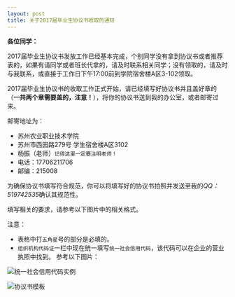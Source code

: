 ```yaml
---
layout: post
title: 关于2017届毕业生协议书收取的通知
---
```


**各位同学：**

2017届毕业生协议书发放工作已经基本完成，个别同学没有拿到协议书或者推荐表的，如果有请同学或者班长代拿的，请及时联系相关同学；没有领取的，请及时与我联系，或直接于工作日下午17:00前到学院宿舍楼A区3-102领取。

<!--more-->

2017届毕业生协议书的收取工作正式开始，请已经填写好协议书并且盖好章的（**一共两个章需要盖的，注意！**），将你的协议书送到我的办公室，或者邮寄过来。

邮寄地址为：

* 苏州农业职业技术学院
* 苏州市西园路279号 学生宿舍楼A区3102
* 杨振（老师）`记得这里一定要注明老师！` 
* 电话：17706211706
* 邮编：215008

为确保协议书填写符合规范，你可以将填写好的协议书拍照并发送至我的*QQ：519742535*确认其规范性。

填写相关的要求，请参考以下图片中的相关格式。

注意：
* 表格中打`五角星`号的部分是必填的。
* `组织机构代码证`一栏中现在统一填写`统一社会信用代码`，该代码可以在企业的营业执照中找到。
参考以下图片：

![统一社会信用代码实例](https://zhenyangleo.github.io/post-image/20170302-%E8%90%A5%E4%B8%9A%E6%89%A7%E7%85%A7%E6%A0%B7%E6%9C%AC.jpg)

![协议书模板](https://zhenyangleo.github.io/post-image/20170302-%E5%B0%B1%E4%B8%9A%E5%8D%8F%E8%AE%AE%E4%B9%A6%E6%8F%90%E4%BA%A4%E6%A0%B7%E6%9C%AC.jpg)
